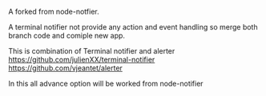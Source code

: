 A forked from node-notfier.


A terminal notifier not provide any action and event handling so merge both branch code and comiple new app.

This is combination of Terminal notifier and alerter
https://github.com/julienXX/terminal-notifier
https://github.com/vjeantet/alerter


In this all advance option will be worked from node-notifier
